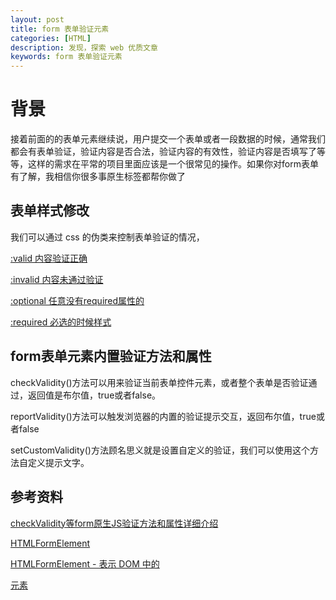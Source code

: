 ```yaml
---
layout: post
title: form 表单验证元素
categories: [HTML]
description: 发现，探索 web 优质文章
keywords: form 表单验证元素
---
```


# 背景
接着前面的的表单元素继续说，用户提交一个表单或者一段数据的时候，通常我们都会有表单验证，验证内容是否合法，验证内容的有效性，验证内容是否填写了等等，这样的需求在平常的项目里面应该是一个很常见的操作。如果你对form表单有了解，我相信你很多事原生标签都帮你做了

## 表单样式修改
我们可以通过 css 的伪类来控制表单验证的情况，

[:valid 内容验证正确](https://developer.mozilla.org/zh-CN/docs/Web/CSS/:valid)

[:invalid 内容未通过验证](https://developer.mozilla.org/zh-CN/docs/Web/CSS/:invalid)

[:optional 任意没有required属性的](https://developer.mozilla.org/zh-CN/docs/Web/CSS/:optional)

[:required 必选的时候样式](https://developer.mozilla.org/en-US/docs/Web/CSS/:required)


## form表单元素内置验证方法和属性

checkValidity()方法可以用来验证当前表单控件元素，或者整个表单是否验证通过，返回值是布尔值，true或者false。

reportValidity()方法可以触发浏览器的内置的验证提示交互，返回布尔值，true或者false

setCustomValidity()方法顾名思义就是设置自定义的验证，我们可以使用这个方法自定义提示文字。

## 参考资料
[checkValidity等form原生JS验证方法和属性详细介绍](https://www.zhangxinxu.com/wordpress/2019/08/js-checkvalidity-setcustomvalidity/)


[HTMLFormElement](https://developer.mozilla.org/en-US/docs/Web/API/HTMLFormElement)

[HTMLFormElement - 表示 DOM 中的 <form> 元素](https://www.mifengjc.com/api/HTMLFormElement.html)

